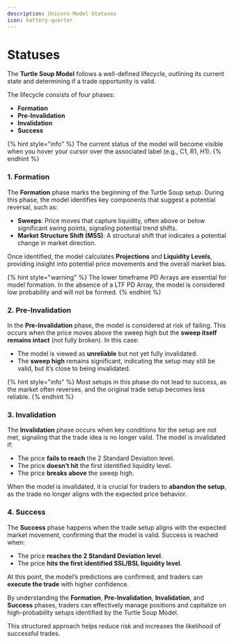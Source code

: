 ```yaml
---
description: Unicorn Model Statuses
icon: battery-quarter
---
```


# Statuses

The **Turtle Soup Model** follows a well-defined lifecycle, outlining its current state and determining if a trade opportunity is valid.&#x20;

The lifecycle consists of four phases:

* **Formation**
* **Pre-Invalidation**
* **Invalidation**
* **Success**

{% hint style="info" %}
The current status of the model will become visible when you hover your cursor over the associated label (e.g., C1, R1, H1).
{% endhint %}

### **1. Formation**

The **Formation** phase marks the beginning of the Turtle Soup setup. During this phase, the model identifies key components that suggest a potential reversal, such as:

* **Sweeps**: Price moves that capture liquidity, often above or below significant swing points, signaling potential trend shifts.
* **Market Structure Shift (MSS)**: A structural shift that indicates a potential change in market direction.

Once identified, the model calculates **Projections** and **Liquidity Levels**, providing insight into potential price movements and the overall market bias.

{% hint style="warning" %}
The lower timeframe PD Arrays are essential for model formation. In the absence of a LTF PD Array, the model is considered low probability and will not be formed.
{% endhint %}

### **2. Pre-Invalidation**

In the **Pre-Invalidation** phase, the model is considered at risk of failing. This occurs when the price moves above the sweep high but the **sweep itself remains intact** (not fully broken). In this case:

* The model is viewed as **unreliable** but not yet fully invalidated.
* The **sweep high** remains significant, indicating the setup may still be valid, but it’s close to being invalidated.

{% hint style="info" %}
Most setups in this phase do not lead to success, as the market often reverses, and the original trade setup becomes less reliable.
{% endhint %}

### **3. Invalidation**

The **Invalidation** phase occurs when key conditions for the setup are not met, signaling that the trade idea is no longer valid. The model is invalidated if:

* The price **fails to reach** the 2 Standard Deviation level.
* The price **doesn’t hit** the first identified liquidity level.
* The price **breaks above** the sweep high.

When the model is invalidated, it is crucial for traders to **abandon the setup**, as the trade no longer aligns with the expected price behavior.

### **4. Success**

The **Success** phase happens when the trade setup aligns with the expected market movement, confirming that the model is valid. Success is reached when:

* The price **reaches the 2 Standard Deviation level**.
* The price **hits the first identified SSL/BSL liquidity level**.

At this point, the model’s predictions are confirmed, and traders can **execute the trade** with higher confidence.

By understanding the **Formation**, **Pre-Invalidation**, **Invalidation**, and **Success** phases, traders can effectively manage positions and capitalize on high-probability setups identified by the Turtle Soup Model.&#x20;

This structured approach helps reduce risk and increases the likelihood of successful trades.

